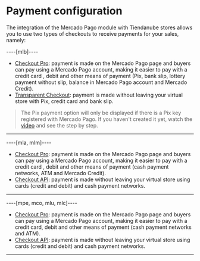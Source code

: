 # Payment configuration

The integration of the Mercado Pago module with Tiendanube stores allows you to use two types of checkouts to receive payments for your sales, namely:

----[mlb]----
* [Checkout Pro](/developers/en/docs/nuvemshop/payment-configuration/checkout-pro): payment is made on the Mercado Pago page and buyers can pay using a Mercado Pago account, making it easier to pay with a credit card , debit and other means of payment (Pix, bank slip, lottery payment without slip, balance in Mercado Pago account and Mercado Credit).
* [Transparent Checkout](/developers/en/docs/nuvemshop/payment-configuration/checkout-api): payment is made without leaving your virtual store with Pix, credit card and bank slip.

> The Pix payment option will only be displayed if there is a Pix key registered with Mercado Pago. If you haven't created it yet, watch the [video](https://www.youtube.com/watch?v=60tApKYVnkA) and see the step by step.

------------
----[mla, mlm]----
* [Checkout Pro](/developers/en/docs/nuvemshop/payment-configuration/checkout-pro): payment is made on the Mercado Pago page and buyers can pay using a Mercado Pago account, making it easier to pay with a credit card , debit and other means of payment (cash payment networks, ATM and Mercado Credit).
* [Checkout API](/developers/en/docs/nuvemshop/payment-configuration/checkout-api): payment is made without leaving your virtual store using cards (credit and debit) and cash payment networks.

------------
----[mpe, mco, mlu, mlc]----
* [Checkout Pro](/developers/en/docs/nuvemshop/payment-configuration/checkout-pro): payment is made on the Mercado Pago page and buyers can pay using a Mercado Pago account, making it easier to pay with a credit card, debit and other means of payment (cash payment networks and ATM).
* [Checkout API](/developers/en/docs/nuvemshop/payment-configuration/checkout-api): payment is made without leaving your virtual store using cards (credit and debit) and cash payment networks.

------------